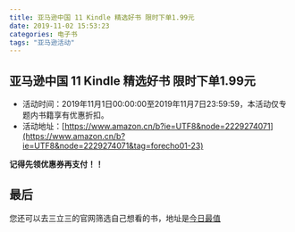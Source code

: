 ```yaml
---
title: 亚马逊中国 11 Kindle 精选好书 限时下单1.99元
date: 2019-11-02 15:53:23
categories: 电子书
tags: "亚马逊活动"
---
```


## 亚马逊中国 11 Kindle 精选好书 限时下单1.99元

- 活动时间：2019年11月1日00:00:00至2019年11月7日23:59:59，本活动仅专题内书籍享有优惠折扣。
- 活动地址：[https://www.amazon.cn/b?ie=UTF8&node=2229274071](https://www.amazon.cn/b?ie=UTF8&node=2229274071&tag=forecho01-23)

**记得先领优惠券再支付！！**

## 最后

您还可以去三立三的官网筛选自己想看的书，地址是[今日最值](https://3li3.com/book/day?date=)
